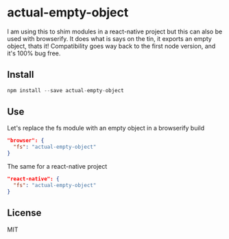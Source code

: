 # actual-empty-object

I am using this to shim modules in a react-native project but this can also be used with browserify.
It does what is says on the tin, it exports an empty object, thats it!
Compatibility goes way back to the first node version, and it's 100% bug free.

## Install

```js
npm install --save actual-empty-object
```

## Use

Let's replace the fs module with an empty object in a browserify build

```json
"browser": {
  "fs": "actual-empty-object"
}
```

The same for a react-native project

```json
"react-native": {
  "fs": "actual-empty-object"
}
```

## License

MIT
